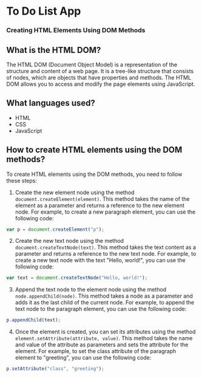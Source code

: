 # To Do List App
### Creating HTML Elements Using DOM Methods

## What is the HTML DOM?

The HTML DOM (Document Object Model) is a representation of the structure and content of a web page. 
It is a tree-like structure that consists of nodes, which are objects that have properties and methods. 
The HTML DOM allows you to access and modify the page elements using JavaScript.

## What languages used?
- HTML
- CSS
- JavaScript

## How to create HTML elements using the DOM methods?

To create HTML elements using the DOM methods, you need to follow these steps:

1. Create the new element node using the method `document.createElement(element)`. This method takes the name of the element as a parameter and returns a reference to the new element node. For example, to create a new paragraph element, you can use the following code:

```javascript
var p = document.createElement("p");
```

2. Create the new text node using the method `document.createTextNode(text)`. This method takes the text content as a parameter and returns a reference to the new text node. For example, to create a new text node with the text "Hello, world!", you can use the following code:

```javascript
var text = document.createTextNode("Hello, world!");
```

3. Append the text node to the element node using the method `node.appendChild(node)`. This method takes a node as a parameter and adds it as the last child of the current node. For example, to append the text node to the paragraph element, you can use the following code:

```javascript
p.appendChild(text);
```

4. Once the element is created, you can set its attributes using the method `element.setAttribute(attribute, value)`. This method takes the name and value of the attribute as parameters and sets the attribute for the element. For example, to set the class attribute of the paragraph element to "greeting", you can use the following code:

```javascript
p.setAttribute("class", "greeting");

```
